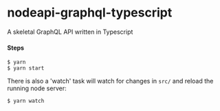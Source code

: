 # nodeapi-graphql-typescript
A skeletal GraphQL API written in Typescript

#### Steps
```
$ yarn
$ yarn start
```

There is also a 'watch' task will watch for changes in `src/` and reload the running node server:

```
$ yarn watch
```
